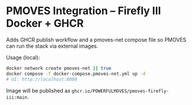 # PMOVES Integration – Firefly III Docker + GHCR

Adds GHCR publish workflow and a pmoves-net compose file so PMOVES can run the stack via external images.

Usage (local):
```bash
docker network create pmoves-net || true
docker compose -f docker-compose.pmoves-net.yml up -d
# UI: http://localhost:8080
```

Image will be published as `ghcr.io/POWERFULMOVES/pmoves-firefly-iii:main`.
